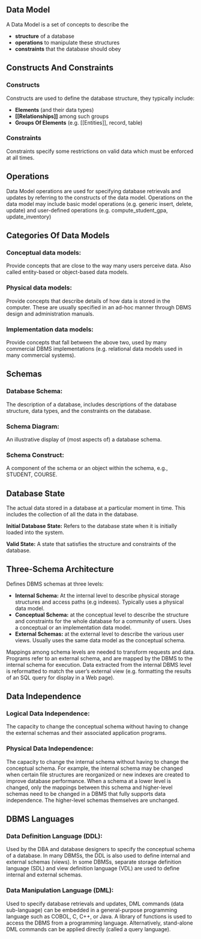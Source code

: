 ## Data Model
A Data Model is a set of concepts to describe the
* **structure**  of a database
* **operations** to manipulate these structures
*  **constraints** that the database should obey

## Constructs And Constraints
### Constructs
Constructs are used to define the database structure, they typically include:
* **Elements** (and their data types) 
* **[[Relationships]]** among such groups 
* **Groups Of Elements** (e.g. [[Entities]], record, table)
### Constraints 
Constraints specify some restrictions on valid data which must be enforced at all times.

## Operations
Data Model operations are used for specifying database retrievals and updates by referring to the
constructs of the data model. Operations on the data model may include basic model operations 
(e.g. generic insert, delete, update) and user-defined operations (e.g. compute_student_gpa, 
update_inventory)

## Categories Of Data Models
### Conceptual data models:
Provide concepts that are close to the way many users perceive data. Also called entity-based 
or object-based data models.
### Physical data models:
Provide concepts that describe details of how data is stored in the computer. These are usually specified in an ad-hoc manner through DBMS design and administration manuals.
### Implementation data models:
Provide concepts that fall between the above two, used by many commercial DBMS implementations (e.g. relational data models used in many commercial systems).

## Schemas
### Database Schema:
The description of a database, includes descriptions of the database 
structure, data types, and the constraints on the database.
### Schema Diagram:
An illustrative display of (most aspects of) a database schema.
### Schema Construct:
A component of the schema or an object within the schema, e.g., STUDENT, COURSE.

## Database State
The actual data stored in a database at a particular moment in time.  This 
includes the collection of all the data in the database.

**Initial Database State:**  Refers to the database state when it is initially
loaded into the system.

**Valid State:** A state that satisfies the structure and constraints of the database.

## Three-Schema Architecture
Defines DBMS schemas at three levels:
* **Internal Schema:** At the internal level to describe physical storage structures and access paths (e.g indexes). Typically uses a physical data model.
* **Conceptual Schema:** at the conceptual level to describe the structure and constraints for the whole database for a community of users. Uses a conceptual or an implementation data model.
* **External Schemas:** at the external level to describe the various user views. Usually uses the same data model as the conceptual schema.

Mappings among schema levels are needed to transform requests and data. Programs refer to an 
external schema, and are mapped by the DBMS to the internal schema for execution. Data extracted 
from the internal DBMS level is reformatted to match the user’s external view (e.g.  formatting the 
results of an SQL query for display in a Web page).

## Data Independence
### Logical Data Independence:
The capacity to change the conceptual schema without having to change the 
external schemas and their associated application programs.
### Physical Data Independence:
The capacity to change the internal schema without having to change the conceptual schema. For 
example, the internal schema may be changed when certain file structures are reorganized or new
indexes are created to improve database performance.
When a schema at a lower level is changed, only the mappings between this schema and 
higher-level schemas need to be changed in a DBMS that fully supports data independence.
The higher-level schemas themselves are unchanged.

## DBMS Languages
### Data Definition Language (DDL):
Used by the DBA and database designers to specify the conceptual schema of a database. In many 
DBMSs, the DDL is also used to define internal and external schemas (views). In some DBMSs, 
separate storage definition language (SDL) and view definition language (VDL) are used to define 
internal and external schemas.
### Data Manipulation Language (DML):
Used to specify database retrievals and updates, DML commands (data sub-language) can be 
embedded in a general-purpose programming language such as COBOL, C, C++, or Java. A library of functions is used to access the DBMS from a programming language. Alternatively, stand-alone DML commands can be applied directly (called a query language).